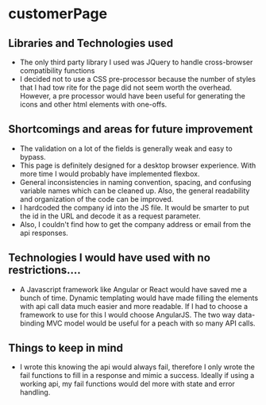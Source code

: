 # customerPage

## Libraries and Technologies used

- The only third party library I used was JQuery to handle cross-browser compatibility functions
- I decided not to use a CSS pre-processor because the number of styles that I had tow rite for the page did not seem worth the overhead. However, a pre processor would have been useful for generating the icons and other html elements with one-offs.

## Shortcomings and areas for future improvement

- The validation on a lot of the fields is generally weak and easy to bypass.
- This page is definitely designed for a desktop browser experience. With more time I would probably have implemented flexbox.
- General inconsistencies in naming convention, spacing, and confusing variable names which can be cleaned up. Also, the general readability and organization of the code can be improved.
- I hardcoded the company id into the JS file. It would be smarter to put the id in the URL and decode it as a request parameter.
- Also, I couldn't find how to get the company address or email from the api responses.

## Technologies I would have used with no restrictions....

- A Javascript framework like Angular or React would have saved me a bunch of time. Dynamic templating would have made filling the elements with api call data much easier and more readable. If I had to choose a framework to use for this I would choose AngularJS. The two way data-binding MVC model would be useful for a peach with so many API calls.

## Things to keep in mind

- I wrote this knowing the api would always fail, therefore I only wrote the fail functions to fill in a response and mimic a success. Ideally if using a working api, my fail functions would del more with state and error handling.

